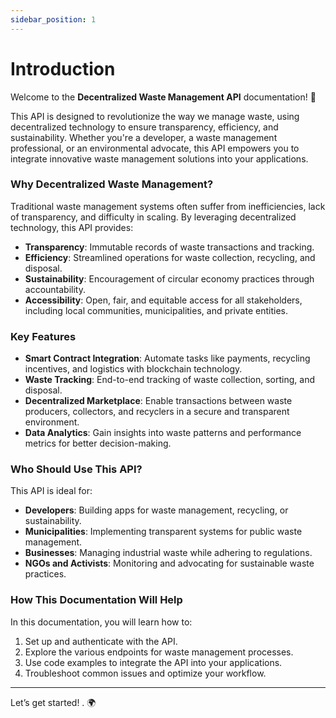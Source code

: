 ```yaml
---
sidebar_position: 1
---
```


# Introduction

Welcome to the **Decentralized Waste Management API** documentation! 🚀

This API is designed to revolutionize the way we manage waste, using decentralized technology to ensure transparency, efficiency, and sustainability. Whether you're a developer, a waste management professional, or an environmental advocate, this API empowers you to integrate innovative waste management solutions into your applications.

### Why Decentralized Waste Management?

Traditional waste management systems often suffer from inefficiencies, lack of transparency, and difficulty in scaling. By leveraging decentralized technology, this API provides:

- **Transparency**: Immutable records of waste transactions and tracking.
- **Efficiency**: Streamlined operations for waste collection, recycling, and disposal.
- **Sustainability**: Encouragement of circular economy practices through accountability.
- **Accessibility**: Open, fair, and equitable access for all stakeholders, including local communities, municipalities, and private entities.

### Key Features

- **Smart Contract Integration**: Automate tasks like payments, recycling incentives, and logistics with blockchain technology.
- **Waste Tracking**: End-to-end tracking of waste collection, sorting, and disposal.
- **Decentralized Marketplace**: Enable transactions between waste producers, collectors, and recyclers in a secure and transparent environment.
- **Data Analytics**: Gain insights into waste patterns and performance metrics for better decision-making.

### Who Should Use This API?

This API is ideal for:

- **Developers**: Building apps for waste management, recycling, or sustainability.
- **Municipalities**: Implementing transparent systems for public waste management.
- **Businesses**: Managing industrial waste while adhering to regulations.
- **NGOs and Activists**: Monitoring and advocating for sustainable waste practices.

### How This Documentation Will Help

In this documentation, you will learn how to:

1. Set up and authenticate with the API.
2. Explore the various endpoints for waste management processes.
3. Use code examples to integrate the API into your applications.
4. Troubleshoot common issues and optimize your workflow.

---

Let’s get started! . 🌍

